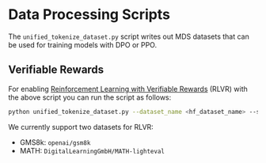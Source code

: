 # Data Processing Scripts

The `unified_tokenize_dataset.py` script writes out MDS datasets that can be used for training models with DPO or PPO.

## Verifiable Rewards

For enabling [Reinforcement Learning with Verifiable Rewards](https://arxiv.org/abs/2411.15124) (RLVR) with the above script you can run the script as follows:

```bash
python unified_tokenize_dataset.py --dataset_name <hf_dataset_name> --splits train [--subset <hf_dataset_subset>] --local_dir <save_path> --tokenizer_name <hf_tokenizer_name> --max_length <sequence_length_for_data> --dataset_type verifiable_answers
```

We currently support two datasets for RLVR:

- GMS8k: `openai/gsm8k`
- MATH: `DigitalLearningGmbH/MATH-lighteval`

